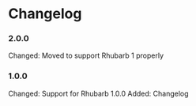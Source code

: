 # Changelog

### 2.0.0

Changed:	Moved to support Rhubarb 1 properly

### 1.0.0

Changed:    Support for Rhubarb 1.0.0
Added:      Changelog
